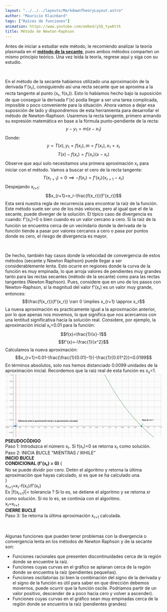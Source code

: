 ```yaml
---
layout: "../../../layouts/MarkdownTheoryLayout.astro"
author: "Mauricio Klainbard"
tags: ["Raíces de funciones"]
animation: https://www.youtube.com/embed/ySQ_tyw6ttk
title: Método de Newton-Raphson
---
```


Antes de iniciar a estudiar este método, le recomiendo analizar la teoría plasmada en el [**método de la secante**](/posts/function-roots/secant), pues ambos métodos comparten un mismo principio teórico. Una vez leída la teoría, regrese aquí y siga con su estudio.

<br/>

En el método de la secante habíamos utilizado una aproximación de la derivada f'(x<sub>r</sub>), consiguiendo así una recta secante que se aproxima a la recta tangente al punto (x<sub>r</sub>, f(x<sub>r</sub>)). Esto lo habíamos hecho bajo la suposición de que conseguir la derivada f'(x) podía llegar a ser una tarea complicada, imposible o poco conveniente para la situación. Ahora vamos a dejar esa suposición de lado y dispondremos de esta herramienta para desarrollar el método de Newton-Raphson. Usaremos la recta tangente, primero armando su expresión matemática en base a la fórmula punto-pendiente de la recta:
$$y-y_1=m(x-x_1)$$
Donde:
$$y=T(x), y_1=f(x_r), m=f'(x_r), x_1=x_r$$
$$T(x)-f(x_r)=f'(x_r)(x-x_r)$$
Observe que aquí solo necesitamos una primera aproximación x<sub>r</sub> para iniciar con el método. Vamos a buscar el cero de la recta tangente:
$$T(x_{r+1})=0 \implies -f(x_r)=f'(x_r)(x_{r+1}-x_r)$$
Despejando x<sub>r+1</sub>:
$$x_{r+1}=x_r-\frac{f(x_r)}{f'(x_r)}$$
Esta será nuestra regla de recurrencia para encontrar la raíz de la función. Este método suele ser uno de los más veloces, pero al igual que el de la secante, puede diverger de la solución. El típico caso de divergencia es cuando: f'(x<sub>r</sub>)=0 o bien cuando es un valor cercano a cero. Si la raíz de la función se encuentra cerca de un vecindario donde la derivada de la función tiende a pasar por valores cercanos a cero o pasa por puntos donde es cero, el riesgo de divergencia es mayor.

<br/>

De hecho, también hay casos donde la velocidad de convergencia de estos métodos (secante y Newton Raphson) puede llegar a ser considerablemente lenta. Esto ocurre en regiones donde la curva de la función es muy empinada, lo que arroja valores de pendientes muy grandes tanto para las rectas secantes (método de la secante) como para las rectas tangentes (Newton Raphson). Pues, considere que en uno de los pasos con Newton-Raphson, si la magnitud del valor f'(x<sub>r</sub>) es un valor muy grande, entonces:
$$\frac{f(x_r)}{f'(x_r)} \rarr 0 \implies x_{r+1} \approx x_r$$
La nueva aproximación es practicamente igual a la aproximación anterior, por lo que apenas nos movemos, lo que significa que nos acercamos con una lentitud significativa hacia la solución real. Considere, por ejemplo, la aproximación inicial x<sub>r</sub>=0.01 para la función:
$$f(x)=\frac{1}{x}-1$$
$$f'(x)=-\frac{1}{x^2}$$
Calculamos la nueva aproximación:
$$x_{r+1}=0.01-\frac{\frac{1}{0.01}-1}{-\frac{1}{0.01^2}}=0.0199$$
En términos absolutos, solo nos hemos distanciado 0.0099 unidades de la aproximación inicial. Recordemos que la raíz real de esta función es x<sub>s</sub>=1. 
![Ejemplo convergencia lenta de Newton Raphson](../../../../public/example-newton-raphson.png)
**PSEUDOCÓDIGO**
<br/>
Paso 1: Introduzca el número x<sub>r</sub>. Si f(x<sub>r</sub>)=0 se retorna x<sub>r</sub> como solución.
<br/>
Paso 2: INICIA BUCLE "MIENTRAS / WHILE"
<br/>
**INICIO BUCLE**
<br/>
**CONDICIONAL (f'(x<sub>r</sub>) = 0)** {
    <br/>
    No se puede dividir por cero. Detén el algoritmo y retorna la última aproximación que hayas calculado, si es que se ha calculado una.
    <br/>
}
<br/>
x<sub>r+1</sub>=x<sub>r</sub>-f(x<sub>r</sub>)/f'(x<sub>r</sub>)
<br/>
Es |f(x<sub>r+1</sub>)|< tolerancia ? Si lo es, se detiene el algoritmo y se retorna xr como solución. Si no lo es, se continúa con el algoritmo.
<br/>
x<sub>r</sub>=x<sub>r+1</sub>
<br/>
**CIERRE BUCLE**
<br/>
Paso 3: Se retorna la última aproximación x<sub>r+1</sub> calculada.

<br/>

Algunas funciones que pueden tener problemas con la divergencia o convergencia lenta en los métodos de Newton Raphson y de la secante son:
* Funciones racionales que presenten discontinuidades cerca de la región donde se encuentre la raíz.
* Funciones cuyas curvas en el gráfico se aplanan cerca de la región donde se encuentra la raíz (pendientes pequeñas).
* Funciones oscilatorias (si bien la combinación del signo de la derivada y el signo de la función es útil para saber en que dirección debemos movernos, puede ocurrir que la función oscile. Podríamos partir de un valor positivo, descender de a poco hacia cero y volver a ascender).
* Funciones cuyas curvas en el gráfico sean muy empinadas cerca de la región donde se encuentra la raíz (pendientes grandes)
